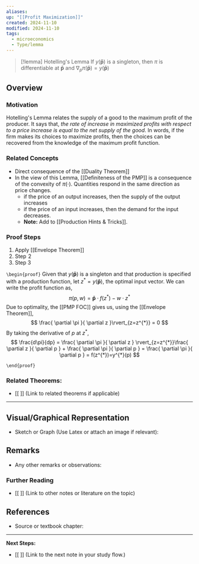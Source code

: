```yaml
---
aliases: 
up: "[[Profit Maximization]]"
created: 2024-11-10
modified: 2024-11-10
tags:
  - microeconomics
  - Type/lemma
---
```



>[!lemma] Hotelling's Lemma
> If $y(\mathbf{\bar{p}})$ is a singleton, then $\pi$ is differentiable at $\mathbf{\bar{p}}$ and $\nabla_{p}\pi(\mathbf{\bar{p}})=y(\mathbf{\bar{p}})$

## Overview

### Motivation 
Hotelling's Lemma relates the supply of a good to the maximum profit of the producer. It says that, _the rate of increase in maximized profits with respect to a price increase is equal to the net supply of the good_. In words, if the firm makes its choices to maximize profits, then the choices can be recovered from the knowledge of the maximum profit function. 
### Related Concepts
- Direct consequence of the [[Duality Theorem]]
- In the view of this Lemma, [[Definiteness of the PMP]] is a consequence of the convexity of $\pi(\cdot)$. Quantities respond in the same direction as price changes. 
	- if the price of an output increases, then the supply of the output increases 
	- if the price of an input increases, then the demand for the input decreases. 
	- **Note:** Add to [[Production Hints & Tricks]]. 

### Proof Steps 
1) Apply [[Envelope Theorem]]
2) Step $\hspace{0pt}2$ 
3) Step 3

`\begin{proof}`
Given that $y(\mathbf{\bar{p}})$ is a singleton and that production is specified with a production function, let $z^{*}=y(\mathbf{\bar{p}})$, the optimal input vector. We can write the profit function as, 
$$
\pi(p, w) = \mathbf{\bar{p}}\cdot f(z^{*}) - w\cdot z^{*}
$$
Due to optimality, the [[PMP FOC]] gives us, using the [[Envelope Theorem]], 
$$
\frac{ \partial \pi }{ \partial z }\rvert_{z=z^{*}} = 0
$$
By taking the derivative of $p$ at $z^{*}$, 
$$
\frac{d\pi}{dp} = \frac{ \partial \pi }{ \partial z } \rvert_{z=z^{*}}\frac{ \partial z }{ \partial p } + \frac{ \partial \pi }{ \partial p } = \frac{ \partial \pi }{ \partial p } = f(z^{*})=y^{*}(p)
$$


`\end{proof}`

### Related Theorems:
- [[ ]] (Link to related theorems if applicable)



---

## Visual/Graphical Representation
- Sketch or Graph (Use Latex or attach an image if relevant): 

## Remarks
- Any other remarks or observations:
  
### Further Reading
- [[ ]] (Link to other notes or literature on the topic)

## References
- Source or textbook chapter: 


---

**Next Steps:**
- [[ ]] (Link to the next note in your study flow.)

